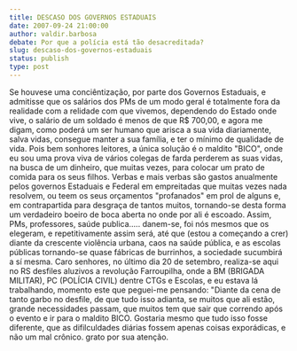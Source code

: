 ```yaml
---
title: DESCASO DOS GOVERNOS ESTADUAIS
date: 2007-09-24 21:00:00
author: valdir.barbosa
debate: Por que a polícia está tão desacreditada?
slug: descaso-dos-governos-estaduais
status: publish 
type: post
---
```


Se houvese uma conciêntização, por parte dos Governos Estaduais, e admitisse que os salários dos PMs de um modo geral é totalmente fora da realidade com a relidade com que vivemos, dependendo do Estado onde vive, o salário de um soldado é menos de que R$ 700,00, e agora me digam, como poderá um ser humano que arisca a sua vida diariamente, salva vidas, consegue manter a sua família, e ter o mínimo de qualidade de vida. Pois bem sonhores leitores, a única solução é o maldito "BICO", onde eu sou uma prova viva de vários colegas de farda perderem as suas vidas, na busca de um dinheiro, que muitas vezes, para colocar um prato de comida para os seus filhos. Verbas e mais verbas são gastos anualmente pelos governos Estaduais e Federal em empreitadas que muitas vezes nada resolvem, ou teem os seus orçamentos "profanados" em prol de alguns e, em contrapartida para desgraça de tantos muitos, tornando-se desta forma um verdadeiro boeiro de boca aberta no onde por ali é escoado. Assim, PMs, professores, saúde publica..... danem-se, foi nós mesmos que os elegeram, e repetitivamente assim será, até que (estou a começando a crer) diante da crescente violência urbana, caos na saúde pública, e as escolas públicas tornando-se quase fábricas de burrinhos, a sociedade sucumbirá a sí mesma. Caro senhores, no último dia 20 de setembro, realiza-se aqui no RS desfiles aluzivos a revolução Farroupilha, onde a BM (BRIGADA MILITAR), PC (POLÍCIA CIVIL) dentre CTGs e Escolas, e eu estava lá trabalhando, momento este que peguei-me pensando: "Diante da cena de tanto garbo no desfile, de que tudo isso adianta, se muitos que ali estão, grande necessidades passam, que muitos tem que sair que correndo após o evento e ir para o maldito BICO. Gostaria mesmo que tudo isso fosse diferente, que as difilculdades diárias fossem apenas coisas exporádicas, e não um mal crônico. grato por sua atenção.
